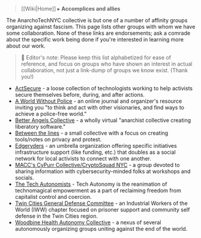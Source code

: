 > [[Wiki|Home]] ▸ **Accomplices and allies**

The AnarchoTechNYC collective is but one of a number of affinity groups organizing against fascism. This page lists other groups with whom we have some collaboration. None of these links are endorsements; ask a comrade about the specific work being done if you're interested in learning more about our work.

> 📝 Editor's note: Please keep this list alphabetized for ease of reference, and focus on groups who have shown an interest in actual collaboration, not just a link-dump of groups we know exist. (Thank you!)

* [ActSecure](https://actsecure.org/) - a loose collection of technologists working to help activists secure themselves before, during, and after actions.
* [A World Without Police](http://aworldwithoutpolice.org) - an online journal and organizer's resource inviting you "to think and act with other visionaries, and find ways to achieve a police-free world."
* [Better Angels Collective](https://betterangels.github.io/) - a wholly virtual "anarchist collective creating liberatory software."
* [Between the lines](http://betweenthelines.github.io/) - a small collective with a focus on creating tools/notes on privacy and protest.
* [Edgeryders](https://edgeryders.eu/) - an umbrella organization offering specific initiatives infrastructure support (like funding, etc.) that doubles as a social network for local activists to connect with one another.
* [MACC's CyPurr Collective/CryptoSquad NYC](http://macc.nyc/groups) - a group devoted to sharing information with cybersecurity-minded folks at workshops and socials.
* [The Tech Autonomists](https://tech-autonomy.com/) - Tech Autonomy is the reanimation of technomagical empowerment as a part of reclaiming freedom from capitalist control and coercion.
* [Twin Cities General Defense Committee](https://twincitiesgdc.org/) - an Industrial Workers of the World (IWW) chapter focused on prisoner support and community self defense in the Twin Cities region.
* [Woodbine Health Autonomy Collective](http://woodbine.nyc/) - a nexus of several autonomously organizing groups uniting against the end of the world.